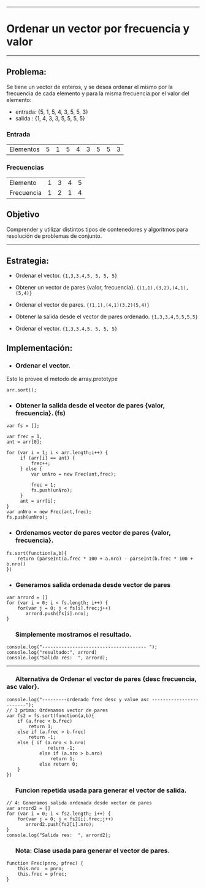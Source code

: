 
***
# Ordenar un vector por frecuencia y valor
***
## Problema: 
Se tiene un vector de enteros, y se desea ordenar el mismo por la frecuencia de cada elemento y para la misma frecuencia por el valor del elemento:

* entrada:  {5, 1, 5, 4, 3, 5, 5, 3}    
* salida :  {1, 4, 3, 3, 5, 5, 5, 5} 

### Entrada
<Table>
  <tr>
      <td>Elementos</td>
      <td>5</td>
      <td>1</td>
      <td>5</td>
      <td>4</td>
      <td>3</td>
      <td>5</td>
      <td>5</td>
      <td>3</td>
   </tr>
   <tr>
</Table>

### Frecuencias
<Table>
  <tr>
      <td>Elemento</td>
      <td>1</td>
      <td>3</td>
      <td>4</td>
      <td>5</td>
   </tr>
   <tr>
    <td>Frecuencia</td>
      <td>1</td>
      <td>2</td>
      <td>1</td>
      <td>4</td>
  </tr>
</Table>

## Objetivo
Comprender y utilizar distintos tipos de contenedores y algoritmos para resolución de problemas de conjunto.

***


## Estrategia: 
* Ordenar el vector.           `{1,3,3,4,5, 5, 5, 5}` 
* Obtener un vector de pares {valor, frecuencia}.   `{(1,1),(3,2),(4,1),(5,4)}`
* Ordenar el vector de pares. `{(1,1),(4,1)(3,2)(5,4)}`
* Obtener la salida desde el vector de pares ordenado. `{1,3,3,4,5,5,5,5}`

* Ordenar el vector.           `{1,3,3,4,5, 5, 5, 5}` 

## Implementación: 
* ### Ordenar el vector.
Esto lo provee el metodo de array.prototype
```
arr.sort();

```

* ### Obtener la salida desde el vector de pares {valor, frecuencia}. (fs)
```
var fs = [];

var frec = 1, 
ant = arr[0];

for (var i = 1; i < arr.length;i++) {
     if (arr[i] == ant) {
         frec++;
     } else {
         var unNro = new Frec(ant,frec);

         frec = 1;
         fs.push(unNro);
     }  
     ant = arr[i];
}
var unNro = new Frec(ant,frec);
fs.push(unNro);
```

* ### Ordenamos vector de pares vector de pares {valor, frecuencia}.
```
fs.sort(function(a,b){
    return (parseInt(a.frec * 100 + a.nro) - parseInt(b.frec * 100 + b.nro))
})
```


* ### Generamos salida ordenada desde vector de pares
```
var arrord = []
for (var i = 0; i < fs.length; i++) {
    for(var j = 0; j < fs[i].frec;j++)
       arrord.push(fs[i].nro);
}
```

### &nbsp;&nbsp;&nbsp;&nbsp;&nbsp; Simplemente mostramos el resultado.
```
console.log("-------------------------------------- ");
console.log("resultado:", arrord)
console.log("Salida res:  ", arrord);
```
***

### &nbsp;&nbsp;&nbsp;&nbsp;&nbsp; Alternativa de Ordenar el vector de pares  {desc frecuencia, asc valor}.
```
console.log("---------ordenado frec desc y value asc ------------------------");
// 3 prima: Ordenamos vector de pares
var fs2 = fs.sort(function(a,b){
    if (a.frec < b.frec) 
        return 1;
    else if (a.frec > b.frec)
        return -1;
    else { if (a.nro < b.nro)
               return -1;
            else if (a.nro > b.nro)
                return 1;
            else return 0;
    }
})

```

### &nbsp;&nbsp;&nbsp;&nbsp;&nbsp; Funcion repetida usada para generar el vector de salida.
```
// 4: Generamos salida ordenada desde vector de pares
var arrord2 = []
for (var i = 0; i < fs2.length; i++) {
    for(var j = 0; j < fs2[i].frec;j++)
       arrord2.push(fs2[i].nro);
}
console.log("Salida res:  ", arrord2);

```


### &nbsp;&nbsp;&nbsp;&nbsp;&nbsp; Nota: Clase usada para generar el vector de pares.

```
function Frec(pnro, pfrec) {
    this.nro  = pnro;
    this.frec = pfrec;
}

```

